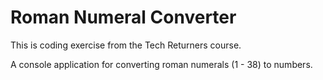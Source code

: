 # Roman Numeral Converter

This is coding exercise from the Tech Returners course.

A console application for converting roman numerals (1 - 38) to numbers.
